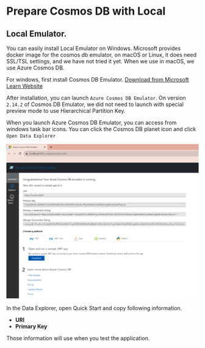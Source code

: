 # Prepare Cosmos DB with Local

## Local Emulator.

You can easily install Local Emulator on Windows. Microsoft provides docker image for the cosmos db emulator, on macOS or Linux, it does need SSL/TSL settings, and we have not tried it yet. When we use in macOS, we use Azure Cosmos DB.

For windows, first install Cosmos DB Emulator.
[Download from Microsoft Learn Website](https://learn.microsoft.com/en-us/azure/cosmos-db/emulator-release-notes)

After installation, you can launch `Azure Cosmos DB Emulator`. On version `2.14.2` of Cosmos DB Emulator, we did not need to launch with special preview mode to use Hierarchical Partition Key.

When you launch Azure Cosmos DB Emulator, you can access from windows task bar icons. You can click the Cosmos DB planet icon and click `Open Data Explorer`

![Data Explorer](../images/test-out-cosmos/image1.png)

In the Data Explorer, open Quick Start and copy following information.

- **URI**
- **Primary Key**

Those information will use when you test the application.